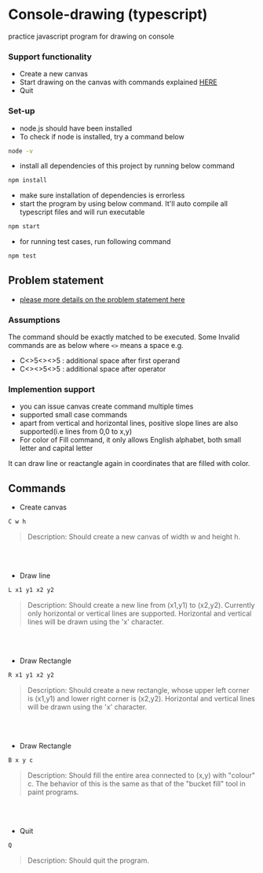 # Console-drawing (typescript)
practice javascript program for drawing on console

### Support functionality

- Create a new canvas
- Start drawing on the canvas with commands explained [HERE](#Commands)
- Quit

### Set-up
- node.js should have been installed
- To check if node is installed, try a command below
```bash
node -v
```
- install all dependencies of this project by running below command
```bash
npm install
```
- make sure installation of dependencies is errorless
- start the program by using below command. It'll auto compile all typescript files and will run executable
```bash
npm start
```
- for running test cases, run following command
```bash
npm test
```

## Problem statement
- [please more details on the problem statement here](problem-statement.txt)

### Assumptions
The command should be exactly matched to be executed.
Some Invalid commands are as below where `<>` means a space
e.g.
* C<>5<><>5 : additional space after first operand
* C<><>5<>5 : additional space after operator

### Implemention support
- you can issue canvas create command multiple times
- supported small case commands
- apart from vertical and horizontal lines, positive slope lines are also supported(i.e lines from 0,0 to x,y)
- For color of Fill command, it only allows English alphabet, both small letter and capital letter

It can draw line or reactangle again in coordinates that are filled with color.

## Commands

* Create canvas
```bash
C w h
```

> Description: Should create a new canvas of width w and height h.

<br><br>
* Draw line
```bash
L x1 y1 x2 y2
```

> Description: Should create a new line from (x1,y1) to (x2,y2). Currently only
horizontal or vertical lines are supported. Horizontal and vertical lines
will be drawn using the 'x' character.

<br><br>
* Draw Rectangle
```bash
R x1 y1 x2 y2
```

> Description: Should create a new rectangle, whose upper left corner is (x1,y1) and
lower right corner is (x2,y2). Horizontal and vertical lines will be drawn
using the 'x' character.

<br><br>
* Draw Rectangle
```bash
B x y c
```

> Description: Should fill the entire area connected to (x,y) with "colour" c. The
behavior of this is the same as that of the "bucket fill" tool in paint
programs.

<br><br>
* Quit
```bash
Q
``` 		         

> Description: Should quit the program.
